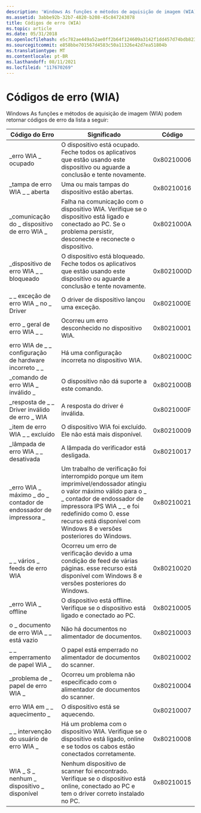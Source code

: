```yaml
---
description: 'Windows As funções e métodos de aquisição de imagem (WIA) podem retornar códigos de erro da seguinte lista: erro CodeMeaningCodeWIA \_ erro \_ BUSYThe dispositivo está ocupado.'
ms.assetid: 3abbe92b-32b7-4820-b208-45c847243078
title: Códigos de erro (WIA)
ms.topic: article
ms.date: 05/31/2018
ms.openlocfilehash: e5c782ae449a52ae0ff2b64f124609a3142f1dd457d74bdb82333502ef1868ce
ms.sourcegitcommit: e858bbe701567d4583c50a11326e42d7ea51804b
ms.translationtype: MT
ms.contentlocale: pt-BR
ms.lasthandoff: 08/11/2021
ms.locfileid: "117670269"
---
```

# <a name="error-codes-wia"></a>Códigos de erro (WIA)

Windows As funções e métodos de aquisição de imagem (WIA) podem retornar códigos de erro da lista a seguir: 

| Código do Erro                                      | Significado                                                                                                                                                                                                                             | Código       |
|-------------------------------------------------|-------------------------------------------------------------------------------------------------------------------------------------------------------------------------------------------------------------------------------------|------------|
| \_erro WIA \_ ocupado                                | O dispositivo está ocupado. Feche todos os aplicativos que estão usando este dispositivo ou aguarde a conclusão e tente novamente.                                                                                                                          | 0x80210006 |
| \_tampa de erro WIA \_ \_ aberta                         | Uma ou mais tampas do dispositivo estão abertas.                                                                                                                                                                                          | 0x80210016 |
| \_comunicação do \_ dispositivo de erro WIA \_               | Falha na comunicação com o dispositivo WIA. Verifique se o dispositivo está ligado e conectado ao PC. Se o problema persistir, desconecte e reconecte o dispositivo.                                                            | 0x8021000A |
| \_dispositivo de erro WIA \_ \_ bloqueado                      | O dispositivo está bloqueado. Feche todos os aplicativos que estão usando este dispositivo ou aguarde a conclusão e tente novamente.                                                                                                                        | 0x8021000D |
| \_ \_ exceção de erro WIA \_ no \_ Driver               | O driver de dispositivo lançou uma exceção.                                                                                                                                                                                               | 0x8021000E |
| erro \_ geral de erro WIA \_ \_                      | Ocorreu um erro desconhecido no dispositivo WIA.                                                                                                                                                                                  | 0x80210001 |
| erro WIA de \_ \_ configuração de hardware incorreto \_ \_        | Há uma configuração incorreta no dispositivo WIA.                                                                                                                                                                                    | 0x8021000C |
| \_comando de erro WIA \_ inválido \_                    | O dispositivo não dá suporte a este comando.                                                                                                                                                                                            | 0x8021000B |
| \_resposta de \_ \_ Driver inválido de erro \_ WIA           | A resposta do driver é inválida.                                                                                                                                                                                            | 0x8021000F |
| \_item de erro WIA \_ \_ excluído                       | O dispositivo WIA foi excluído. Ele não está mais disponível.                                                                                                                                                                               | 0x80210009 |
| \_lâmpada de erro WIA \_ \_ desativada                           | A lâmpada do verificador está desligada.                                                                                                                                                                                                          | 0x80210017 |
| \_erro WIA \_ máximo \_ do \_ contador de endossador de impressora \_ | Um trabalho de verificação foi interrompido porque um item imprimível/endossador atingiu o valor máximo válido para o \_ \_ contador de endossador de impressora IPS WIA \_ \_ e foi redefinido como 0. esse recurso está disponível com Windows 8 e versões posteriores do Windows. | 0x80210021 |
| \_ \_ vários \_ feeds de erro WIA                         | Ocorreu um erro de verificação devido a uma condição de feed de várias páginas. esse recurso está disponível com Windows 8 e versões posteriores do Windows.                                                                                            | 0x80210020 |
| \_erro WIA \_ offline                             | O dispositivo está offline. Verifique se o dispositivo está ligado e conectado ao PC.                                                                                                                                                  | 0x80210005 |
| o \_ documento de erro WIA \_ \_ está vazio                        | Não há documentos no alimentador de documentos.                                                                                                                                                                                      | 0x80210003 |
| \_ \_ emperramento de papel WIA \_                          | O papel está emperrado no alimentador de documentos do scanner.                                                                                                                                                                                   | 0x80210002 |
| \_problema de \_ papel de erro WIA \_                      | Ocorreu um problema não especificado com o alimentador de documentos do scanner.                                                                                                                                                                 | 0x80210004 |
| erro WIA em \_ \_ aquecimento \_                         | O dispositivo está se aquecendo.                                                                                                                                                                                                           | 0x80210007 |
| \_ \_ intervenção do usuário de erro WIA \_                  | Há um problema com o dispositivo WIA. Verifique se o dispositivo está ligado, online e se todos os cabos estão conectados corretamente.                                                                                                      | 0x80210008 |
| WIA \_ S \_ nenhum \_ dispositivo \_ disponível                   | Nenhum dispositivo de scanner foi encontrado. Verifique se o dispositivo está online, conectado ao PC e tem o driver correto instalado no PC.                                                                                                   | 0x80210015 |



 

 

 



